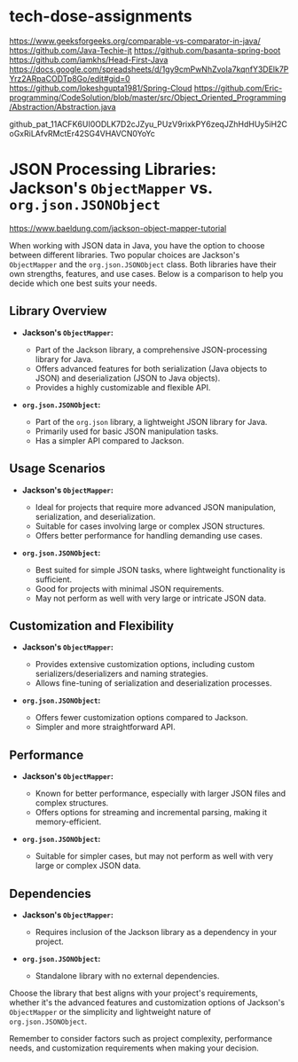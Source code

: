 # tech-dose-assignments

https://www.geeksforgeeks.org/comparable-vs-comparator-in-java/
https://github.com/Java-Techie-jt
https://github.com/basanta-spring-boot
https://github.com/iamkhs/Head-First-Java
https://docs.google.com/spreadsheets/d/1gy9cmPwNhZvola7kqnfY3DElk7PYrz2ARpaCODTp8Go/edit#gid=0
https://github.com/lokeshgupta1981/Spring-Cloud
https://github.com/Eric-programming/CodeSolution/blob/master/src/Object_Oriented_Programming/Abstraction/Abstraction.java


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

# JSON Processing Libraries: Jackson's `ObjectMapper` vs. `org.json.JSONObject`
https://www.baeldung.com/jackson-object-mapper-tutorial

When working with JSON data in Java, you have the option to choose between different libraries. Two popular choices are Jackson's `ObjectMapper` and the `org.json.JSONObject` class. Both libraries have their own strengths, features, and use cases. Below is a comparison to help you decide which one best suits your needs.

## Library Overview

- **Jackson's `ObjectMapper`:**
    - Part of the Jackson library, a comprehensive JSON-processing library for Java.
    - Offers advanced features for both serialization (Java objects to JSON) and deserialization (JSON to Java objects).
    - Provides a highly customizable and flexible API.

- **`org.json.JSONObject`:**
    - Part of the `org.json` library, a lightweight JSON library for Java.
    - Primarily used for basic JSON manipulation tasks.
    - Has a simpler API compared to Jackson.

## Usage Scenarios

- **Jackson's `ObjectMapper`:**
    - Ideal for projects that require more advanced JSON manipulation, serialization, and deserialization.
    - Suitable for cases involving large or complex JSON structures.
    - Offers better performance for handling demanding use cases.

- **`org.json.JSONObject`:**
    - Best suited for simple JSON tasks, where lightweight functionality is sufficient.
    - Good for projects with minimal JSON requirements.
    - May not perform as well with very large or intricate JSON data.

## Customization and Flexibility

- **Jackson's `ObjectMapper`:**
    - Provides extensive customization options, including custom serializers/deserializers and naming strategies.
    - Allows fine-tuning of serialization and deserialization processes.

- **`org.json.JSONObject`:**
    - Offers fewer customization options compared to Jackson.
    - Simpler and more straightforward API.

## Performance

- **Jackson's `ObjectMapper`:**
    - Known for better performance, especially with larger JSON files and complex structures.
    - Offers options for streaming and incremental parsing, making it memory-efficient.

- **`org.json.JSONObject`:**
    - Suitable for simpler cases, but may not perform as well with very large or complex JSON data.

## Dependencies

- **Jackson's `ObjectMapper`:**
    - Requires inclusion of the Jackson library as a dependency in your project.

- **`org.json.JSONObject`:**
    - Standalone library with no external dependencies.

Choose the library that best aligns with your project's requirements, whether it's the advanced features and customization options of Jackson's `ObjectMapper` or the simplicity and lightweight nature of `org.json.JSONObject`.

Remember to consider factors such as project complexity, performance needs, and customization requirements when making your decision.
